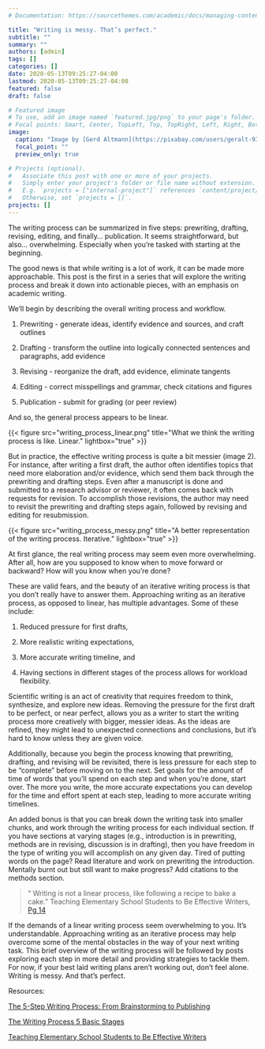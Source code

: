 ```yaml
---
# Documentation: https://sourcethemes.com/academic/docs/managing-content/

title: "Writing is messy. That’s perfect."
subtitle: ""
summary: ""
authors: [admin]
tags: []
categories: []
date: 2020-05-13T09:25:27-04:00
lastmod: 2020-05-13T09:25:27-04:00
featured: false
draft: false

# Featured image
# To use, add an image named `featured.jpg/png` to your page's folder.
# Focal points: Smart, Center, TopLeft, Top, TopRight, Left, Right, BottomLeft, Bottom, BottomRight.
image:
  caption: "Image by [Gerd Altmann](https://pixabay.com/users/geralt-9301/?utm_source=link-attribution&amp;utm_medium=referral&amp;utm_campaign=image&amp;utm_content=516279) from [Pixabay](https://pixabay.com/?utm_source=link-attribution&amp;utm_medium=referral&amp;utm_campaign=image&amp;utm_content=516279)"
  focal_point: ""
  preview_only: true

# Projects (optional).
#   Associate this post with one or more of your projects.
#   Simply enter your project's folder or file name without extension.
#   E.g. `projects = ["internal-project"]` references `content/project/deep-learning/index.md`.
#   Otherwise, set `projects = []`.
projects: []
---
```


The writing process can be summarized in five steps: prewriting, drafting, revising, editing, and finally… publication. It seems straightforward, but also... overwhelming. Especially when you’re tasked with starting at the beginning.

The good news is that while writing is a lot of work, it can be made more approachable. This post is the first in a series that will explore the writing process and break it down into actionable pieces, with an emphasis on academic writing.

We’ll begin by describing the overall writing process and workflow. 

1. Prewriting - generate ideas, identify evidence and sources, and craft outlines 

1. Drafting - transform the outline into logically connected sentences and paragraphs, add evidence

1. Revising - reorganize the draft, add evidence, eliminate tangents 

1. Editing - correct misspellings and grammar, check citations and figures

1. Publication - submit for grading (or peer review)

And so, the general process appears to be linear.

{{< figure src="writing_process_linear.png" title="What we think the writing process is like. Linear." lightbox="true" >}}

But in practice, the effective writing process is quite a bit messier (image 2). For instance, after writing a first draft, the author often identifies topics that need more elaboration and/or evidence, which send them back through the prewriting and drafting steps. Even after a manuscript is done and submitted to a research advisor or reviewer, it often comes back with requests for revision. To accomplish those revisions, the author may need to revisit the prewriting and drafting steps again, followed by revising and editing for resubmission. 

{{< figure src="writing_process_messy.png" title="A better representation of the writing process. Iterative." lightbox="true" >}}

At first glance, the real writing process may seem even more overwhelming. After all, how are you supposed to know when to move forward or backward? How will you know when you’re done?

These are valid fears, and the beauty of an iterative writing process is that you don’t really have to answer them. Approaching writing as an iterative process, as opposed to linear, has multiple advantages. Some of these include:

1. Reduced pressure for first drafts,

1. More realistic writing expectations,

1. More accurate writing timeline, and

1. Having sections in different stages of the process allows for workload flexibility.

Scientific writing is an act of creativity that requires freedom to think, synthesize, and explore new ideas. Removing the pressure for the first draft to be perfect, or near perfect, allows you as a writer to start the writing process more creatively with bigger, messier ideas. As the ideas are refined, they might lead to unexpected connections and conclusions, but it’s hard to know unless they are given voice.

Additionally, because you begin the process knowing that prewriting, drafting, and revising will be revisited, there is less pressure for each step to be “complete” before moving on to the next. Set goals for the amount of time of words that you’ll spend on each step and when you’re done, start over. The more you write, the more accurate expectations you can develop for the time and effort spent at each step, leading to more accurate writing timelines.

An added bonus is that you can break down the writing task into smaller chunks, and work through the writing process for each individual section. If you have sections at varying stages (e.g., introduction is in prewriting, methods are in revising, discussion is in drafting), then you have freedom in the type of writing you will accomplish on any given day. Tired of putting words on the page? Read literature and work on prewriting the introduction. Mentally burnt out but still want to make progress? Add citations to the methods section.

> “ Writing is not a linear process, like following a recipe to bake a cake.” Teaching Elementary School Students to Be Effective Writers, [Pg 14](https://ies.ed.gov/ncee/wwc/Docs/PracticeGuide/writing_pg_062612.pdf)

If the demands of a linear writing process seem overwhelming to you. It’s understandable. Approaching writing as an iterative process may help overcome some of the mental obstacles in the way of your next writing task. This brief overview of the writing process will be followed by posts exploring each step in more detail and providing strategies to tackle them. For now, if your best laid writing plans aren’t working out, don’t feel alone. Writing is messy. And that’s perfect.

Resources:

[The 5-Step Writing Process: From Brainstorming to Publishing](https://www.liferichpublishing.com/AuthorResources/General/5-Step-Writing-Process.aspx)

[The Writing Process 5 Basic Stages](http://bowenpeters.weebly.com/uploads/8/1/1/9/8119969/writing_process_detailed.pdf)

[Teaching Elementary School Students to Be Effective Writers](https://ies.ed.gov/ncee/wwc/Docs/PracticeGuide/writing_pg_062612.pdf)
